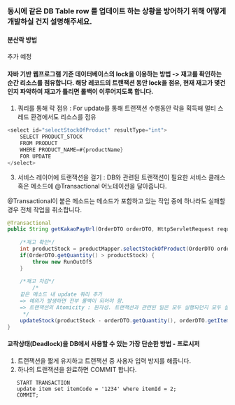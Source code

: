 ### 동시에 같은 DB Table row 를 업데이트 하는 상황을 방어하기 위해 어떻게 개발하실 건지 설명해주세요.

#### 분산락 방법 
추가 예정

#### 자바 기반 웹프로그램 기준 데이터베이스의 lock을 이용하는 방법 -> 재고를 확인하는 순간 리소스를 점유합니다. 해당 레코드의 트랜잭션 동안 lock을 점유, 현재 재고가 몇건인지 파악하여 재고가 틀리면 롤백이 이루어지도록 합니다. 
1. 쿼리를 통해 락 점유 : For update를 통해 트랜잭션 수행동안 락을 획득해 멀티 스레드 환경에서도 리소스를 점유
   
```java
<select id="selectStockOfProduct" resultType="int">
	SELECT PRODUCT_STOCK
	FROM PRODUCT
	WHERE PRODUCT_NAME=#{productName}
	FOR UPDATE
</select>
```

3. 서비스 레이어에 트랜잭션을 걸기 
: DB와 관련된 트랜잭션이 필요한 서비스 클래스 혹은 메소드에 @Transactional 어노테이션을 달아줍니다.

 @Transactional이 붙은 메소드는 메소드가 포함하고 있는 작업 중에 하나라도 실패할 경우 전체 작업을 취소합니다.  

```java
@Transactional 
public String getKakaoPayUrl(OrderDTO orderDTO, HttpServletRequest request) throws RunOutOfStockException {
		
	/*재고 확인*/
	int productStock = productMapper.selectStockOfProduct(OrderDTO orderDTO.getItemName());
	if(OrderDTO.getQuantity() > productStock) {
		throw new RunOutOfS
	}
	
	/*재고 차감*/
        /* 
	같은 메소드 내 update 쿼리 추가 
	=> 예외가 발생하면 전부 롤백이 되어야 함. 
 	=> 트랜잭션의 Atomicity : 원자성. 트랜잭션과 관련된 일은 모두 실행되던지 모두 실행되지 않도록 하던지를 보장하는 특성
	 */
	updateStock(productStock - orderDTO.getQuantity(), orderDTO.getItemName(), "product_name");
}
```

#### 교착상태(Deadlock)을 DB에서 사용할 수 있는 가장 단순한 방법 - 프로시저
1. 트랜잭션을 짧게 유지하고 트랜잭션 중 사용자 입력 방지를 해줍니다. 
2. 하나의 트랜잭션을 완료하면 COMMIT 합니다.

```
   START TRANSACTION
   update item set itemCode = '1234' where itemId = 2; 
   COMMIT;
```
